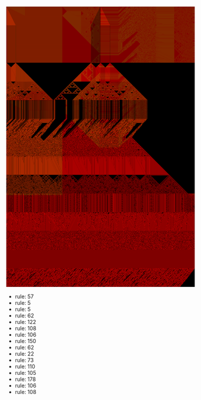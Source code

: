 ![photo](./output.png) 
 * rule: 57
* rule: 5
* rule: 5
* rule: 62
* rule: 122
* rule: 108
* rule: 106
* rule: 150
* rule: 62
* rule: 22
* rule: 73
* rule: 110
* rule: 105
* rule: 178
* rule: 106
* rule: 108
